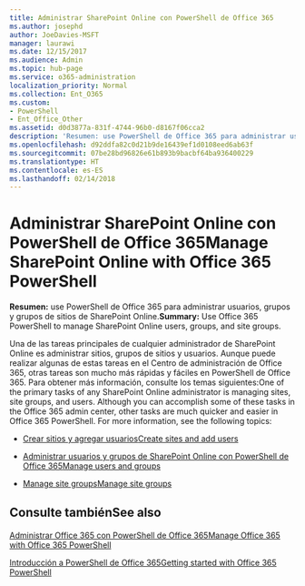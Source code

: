 ```yaml
---
title: Administrar SharePoint Online con PowerShell de Office 365
ms.author: josephd
author: JoeDavies-MSFT
manager: laurawi
ms.date: 12/15/2017
ms.audience: Admin
ms.topic: hub-page
ms.service: o365-administration
localization_priority: Normal
ms.collection: Ent_O365
ms.custom:
- PowerShell
- Ent_Office_Other
ms.assetid: d0d3877a-831f-4744-96b0-d8167f06cca2
description: 'Resumen: use PowerShell de Office 365 para administrar usuarios, grupos y grupos de sitios de SharePoint Online.'
ms.openlocfilehash: d92ddfa82c0d21b9de16439ef1d0108eed6ab63f
ms.sourcegitcommit: 07be28bd96826e61b893b9bacbf64ba936400229
ms.translationtype: HT
ms.contentlocale: es-ES
ms.lasthandoff: 02/14/2018
---
```

# <a name="manage-sharepoint-online-with-office-365-powershell"></a><span data-ttu-id="e9ff0-103">Administrar SharePoint Online con PowerShell de Office 365</span><span class="sxs-lookup"><span data-stu-id="e9ff0-103">Manage SharePoint Online with Office 365 PowerShell</span></span>

 <span data-ttu-id="e9ff0-104">**Resumen:** use PowerShell de Office 365 para administrar usuarios, grupos y grupos de sitios de SharePoint Online.</span><span class="sxs-lookup"><span data-stu-id="e9ff0-104">**Summary:** Use Office 365 PowerShell to manage SharePoint Online users, groups, and site groups.</span></span>
  
<span data-ttu-id="e9ff0-p101">Una de las tareas principales de cualquier administrador de SharePoint Online es administrar sitios, grupos de sitios y usuarios. Aunque puede realizar algunas de estas tareas en el Centro de administración de Office 365, otras tareas son mucho más rápidas y fáciles en PowerShell de Office 365. Para obtener más información, consulte los temas siguientes:</span><span class="sxs-lookup"><span data-stu-id="e9ff0-p101">One of the primary tasks of any SharePoint Online administrator is managing sites, site groups, and users. Although you can accomplish some of these tasks in the Office 365 admin center, other tasks are much quicker and easier in Office 365 PowerShell. For more information, see the following topics:</span></span>
  
- [<span data-ttu-id="e9ff0-108">Crear sitios y agregar usuarios</span><span class="sxs-lookup"><span data-stu-id="e9ff0-108">Create sites and add users</span></span>](http://technet.microsoft.com/library/c55d4ccf-ab36-481a-a285-c40234e11abd.aspx)
    
- [<span data-ttu-id="e9ff0-109">Administrar usuarios y grupos de SharePoint Online con PowerShell de Office 365</span><span class="sxs-lookup"><span data-stu-id="e9ff0-109">Manage users and groups</span></span>](http://technet.microsoft.com/library/9680af2e-a965-4e62-92ee-da72105c7800.aspx)
    
- [<span data-ttu-id="e9ff0-110">Manage site groups</span><span class="sxs-lookup"><span data-stu-id="e9ff0-110">Manage site groups</span></span>](http://technet.microsoft.com/library/122f4099-c78d-4cce-bab0-4343b04596ae.aspx)
    
## <a name="see-also"></a><span data-ttu-id="e9ff0-111">Consulte también</span><span class="sxs-lookup"><span data-stu-id="e9ff0-111">See also</span></span>

#### 

[<span data-ttu-id="e9ff0-112">Administrar Office 365 con PowerShell de Office 365</span><span class="sxs-lookup"><span data-stu-id="e9ff0-112">Manage Office 365 with Office 365 PowerShell</span></span>](manage-office-365-with-office-365-powershell.md)
  
[<span data-ttu-id="e9ff0-113">Introducción a PowerShell de Office 365</span><span class="sxs-lookup"><span data-stu-id="e9ff0-113">Getting started with Office 365 PowerShell</span></span>](getting-started-with-office-365-powershell.md)

